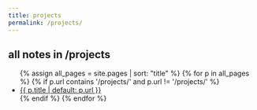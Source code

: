 ```yaml
---
title: projects
permalink: /projects/
---
```


## all notes in /projects
<ul>
{% assign all_pages = site.pages | sort: "title" %}
{% for p in all_pages %}
  {% if p.url contains '/projects/' and p.url != '/projects/' %}
    <li><a href="{{ p.url | relative_url }}">{{ p.title | default: p.url }}</a></li>
  {% endif %}
{% endfor %}
</ul>
